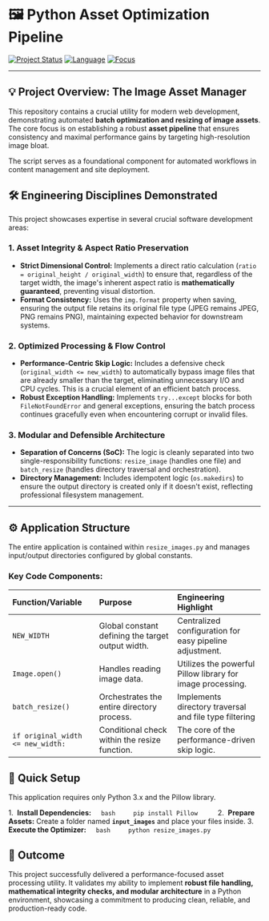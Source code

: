 # 🖼️ Python Asset Optimization Pipeline

[![Project Status](https://img.shields.io/badge/Status-Complete%20%7C%20Automated-28a745?style=for-the-badge)](./resize_images.py)
[![Language](https://img.shields.io/badge/Language-Python-3776AB?style=for-the-badge&logo=python)](./resize_images.py)
[![Focus](https://img.shields.io/badge/Focus-Performance%20%7C%20Asset%20Integrity-007bff?style=for-the-badge)]()

---

## 💡 Project Overview: The Image Asset Manager

This repository contains a crucial utility for modern web development, demonstrating automated **batch optimization and resizing of image assets**. The core focus is on establishing a robust **asset pipeline** that ensures consistency and maximal performance gains by targeting high-resolution image bloat.

The script serves as a foundational component for automated workflows in content management and site deployment.

## 🛠️ Engineering Disciplines Demonstrated

This project showcases expertise in several crucial software development areas:

### 1. **Asset Integrity & Aspect Ratio Preservation**
* **Strict Dimensional Control:** Implements a direct ratio calculation (`ratio = original_height / original_width`) to ensure that, regardless of the target width, the image's inherent aspect ratio is **mathematically guaranteed**, preventing visual distortion.
* **Format Consistency:** Uses the `img.format` property when saving, ensuring the output file retains its original file type (JPEG remains JPEG, PNG remains PNG), maintaining expected behavior for downstream systems.

### 2. **Optimized Processing & Flow Control**
* **Performance-Centric Skip Logic:** Includes a defensive check (`original_width <= new_width`) to automatically bypass image files that are already smaller than the target, eliminating unnecessary I/O and CPU cycles. This is a crucial element of an efficient batch process.
* **Robust Exception Handling:** Implements `try...except` blocks for both `FileNotFoundError` and general exceptions, ensuring the batch process continues gracefully even when encountering corrupt or invalid files.

### 3. **Modular and Defensible Architecture**
* **Separation of Concerns (SoC):** The logic is cleanly separated into two single-responsibility functions: `resize_image` (handles one file) and `batch_resize` (handles directory traversal and orchestration).
* **Directory Management:** Includes idempotent logic (`os.makedirs`) to ensure the output directory is created only if it doesn't exist, reflecting professional filesystem management.

---

## ⚙️ Application Structure

The entire application is contained within `resize_images.py` and manages input/output directories configured by global constants.

### Key Code Components:

| Function/Variable | Purpose | Engineering Highlight |
| :--- | :--- | :--- |
| `NEW_WIDTH` | Global constant defining the target output width. | Centralized configuration for easy pipeline adjustment. |
| `Image.open()` | Handles reading image data. | Utilizes the powerful Pillow library for image processing. |
| `batch_resize()` | Orchestrates the entire directory process. | Implements directory traversal and file type filtering
| `if original_width <= new_width:` | Conditional check within the resize function. | The core of the performance-driven skip logic. |

## 🚀 Quick Setup

This application requires only Python 3.x and the Pillow library.

1.  **Install Dependencies:**
    ```bash
    pip install Pillow
    ```
2.  **Prepare Assets:**
    Create a folder named **`input_images`** and place your files inside.
3.  **Execute the Optimizer:**
    ```bash
    python resize_images.py
    ```

## 🎯 Outcome

This project successfully delivered a performance-focused asset processing utility. It validates my ability to implement **robust file handling, mathematical integrity checks, and modular architecture** in a Python environment, showcasing a commitment to producing clean, reliable, and production-ready code.
